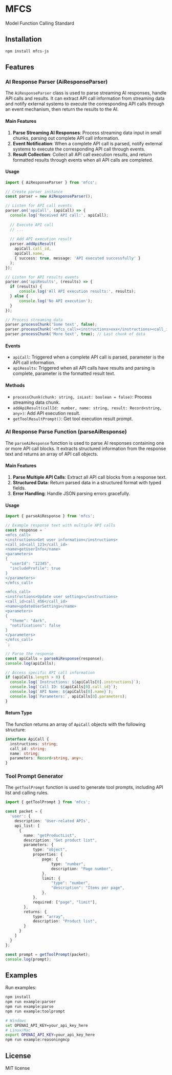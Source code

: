 # MFCS

Model Function Calling Standard

## Installation

```bash
npm install mfcs-js
```

## Features

### AI Response Parser (AiResponseParser)

The `AiResponseParser` class is used to parse streaming AI responses, handle API calls and results. It can extract API call information from streaming data and notify external systems to execute the corresponding API calls through an event mechanism, then return the results to the AI.

#### Main Features

1. **Parse Streaming AI Responses**: Process streaming data input in small chunks, parsing out complete API call information.
2. **Event Notification**: When a complete API call is parsed, notify external systems to execute the corresponding API call through events.
3. **Result Collection**: Collect all API call execution results, and return formatted results through events when all API calls are completed.

#### Usage

```typescript
import { AiResponseParser } from 'mfcs';

// Create parser instance
const parser = new AiResponseParser();

// Listen for API call events
parser.on('apiCall', (apiCall) => {
  console.log('Received API call:', apiCall);
  
  // Execute API call
  // ...
  
  // Add API execution result
  parser.addApiResult(
    apiCall.call_id,
    apiCall.name,
    { success: true, message: 'API executed successfully' }
  );
});

// Listen for API results events
parser.on('apiResults', (results) => {
  if (results) {
      console.log('All API execution results:', results);
  } else {
      console.log('No API execution');
  }
});

// Process streaming data
parser.processChunk('Some text', false);
parser.processChunk('<mfcs_call><instructions>xxx</instructions><call_id>1</call_id><name>apiName</name><parameters>{"param": "value"}</parameters></mfcs_call>', false);
parser.processChunk('More text', true); // Last chunk of data
```

#### Events

- `apiCall`: Triggered when a complete API call is parsed, parameter is the API call information.
- `apiResults`: Triggered when all API calls have results and parsing is complete, parameter is the formatted result text.

#### Methods

- `processChunk(chunk: string, isLast: boolean = false)`: Process streaming data chunk.
- `addApiResult(callId: number, name: string, result: Record<string, any>)`: Add API execution result.
- `getToolResultPrompt()`: Get tool execution result prompt.

### AI Response Parse Function (parseAiResponse)

The `parseAiResponse` function is used to parse AI responses containing one or more API call blocks. It extracts structured information from the response text and returns an array of API call objects.

#### Main Features

1. **Parse Multiple API Calls**: Extract all API call blocks from a response text.
2. **Structured Data**: Return parsed data in a structured format with typed fields.
3. **Error Handling**: Handle JSON parsing errors gracefully.

#### Usage

```typescript
import { parseAiResponse } from 'mfcs';

// Example response text with multiple API calls
const response = `
<mfcs_call>
<instructions>Get user information</instructions>
<call_id>call_123</call_id>
<name>getUserInfo</name>
<parameters>
{
  "userId": "12345",
  "includeProfile": true
}
</parameters>
</mfcs_call>

<mfcs_call>
<instructions>Update user settings</instructions>
<call_id>call_456</call_id>
<name>updateUserSettings</name>
<parameters>
{
  "theme": "dark",
  "notifications": false
}
</parameters>
</mfcs_call>
`;

// Parse the response
const apiCalls = parseAiResponse(response);
console.log(apiCalls);

// Access specific API call information
if (apiCalls.length > 0) {
  console.log(`Instructions: ${apiCalls[0].instructions}`);
  console.log(`Call ID: ${apiCalls[0].call_id}`);
  console.log(`API Name: ${apiCalls[0].name}`);
  console.log(`Parameters:`, apiCalls[0].parameters);
}
```

#### Return Type

The function returns an array of `ApiCall` objects with the following structure:

```typescript
interface ApiCall {
  instructions: string;
  call_id: string;
  name: string;
  parameters: Record<string, any>;
}
```

### Tool Prompt Generator

The `getToolPrompt` function is used to generate tool prompts, including API list and calling rules.

```typescript
import { getToolPrompt } from 'mfcs';

const packet = {
  'user': {
    description: 'User-related APIs',
    api_list: [
      {
        name: "getProductList",
        description: "Get product list",
        parameters: {
            type: "object",
            properties: {
                page: {
                    type: "number",
                    description: "Page number",
                },
                limit: {
                    "type": "number",
                    "description": "Items per page",
                },
            },
            required: ["page", "limit"],
        },
        returns: {
            type: "array",
            description: "Product list",
        }
      }
    ]
  }
};

const prompt = getToolPrompt(packet);
console.log(prompt);
```

## Examples

Run examples:

```bash
npm install
npm run example:parser
npm run example:parse
npm run example:toolprompt

# Windows
set OPENAI_API_KEY=your_api_key_here
# Linux/Mac
export OPENAI_API_KEY=your_api_key_here
npm run example:reasoningmcp
```

## License

MIT license

